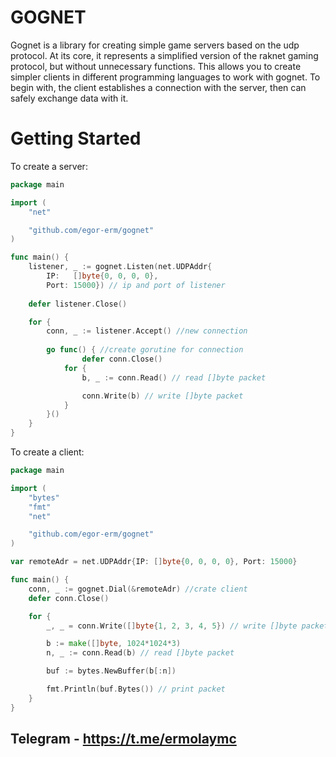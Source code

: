 # GOGNET

Gognet is a library for creating simple game servers based on the udp protocol. At its core, it represents a simplified version of the raknet gaming protocol, but without unnecessary functions. This allows you to create simpler clients in different programming languages to work with gognet. To begin with, the client establishes a connection with the server, then can safely exchange data with it.

# Getting Started
To create a server:
```go
package main

import (
	"net"

	"github.com/egor-erm/gognet"
)

func main() {
	listener, _ := gognet.Listen(net.UDPAddr{
		IP:   []byte{0, 0, 0, 0},
		Port: 15000}) // ip and port of listener
		
	defer listener.Close()

	for {
		conn, _ := listener.Accept() //new connection
    
		go func() { //create gorutine for connection
      			defer conn.Close()
			for {
				b, _ := conn.Read() // read []byte packet

				conn.Write(b) // write []byte packet
			}
		}()
	}
}
```

To create a client:

```go
package main

import (
	"bytes"
	"fmt"
	"net"

	"github.com/egor-erm/gognet"
)

var remoteAdr = net.UDPAddr{IP: []byte{0, 0, 0, 0}, Port: 15000}

func main() {
	conn, _ := gognet.Dial(&remoteAdr) //crate client
	defer conn.Close()

	for {
		_, _ = conn.Write([]byte{1, 2, 3, 4, 5}) // write []byte packet

		b := make([]byte, 1024*1024*3)
		n, _ := conn.Read(b) // read []byte packet

		buf := bytes.NewBuffer(b[:n])

		fmt.Println(buf.Bytes()) // print packet
	}
}
```

## Telegram - https://t.me/ermolaymc
